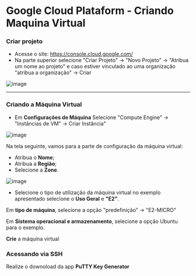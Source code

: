 # Google Cloud Plataform -  Criando Maquina Virtual

### Criar projeto

 - Acesse o site: https://console.cloud.google.com/
 - Na parte superior selecione "Criar Projeto" -> "Novo Projeto" -> "Atribua um nome ao projeto" e caso estiver vinculado ao uma organização "atribua a organização" -> Criar

  ![image](https://github.com/user-attachments/assets/fe2d0d66-e444-4473-a7d3-8625f1570571)

<hr>

### Criando a Máquina Virtual

- Em <strong>Configurações de Máquina</strong> Selecione "Compute Engine" -> "Instâncias de VM" -> Criar Instância"
 
![image](https://github.com/user-attachments/assets/83af1d70-74e5-42c3-a440-799d4b856033)

<p>Na tela seguinte, vamos para a parte de configuração da máquina virtual:</p>

- Atribua o <strong>Nome</strong>;
- Atribua a <strong>Região</strong>;
- Selecione a <strong>Zone</strong>.

![image](https://github.com/user-attachments/assets/d4a78647-e922-4d38-bf41-c5b57041a290)

- Selecione o tipo de utilização da máquina virtual no exemplo apresentado selecione o <strong>Uso Geral</strong> e <strong>"E2"</strong>.

<p>Em <strong>tipo de máquina</strong>, selecione a opção "predefinição" -> "E2-MICRO"</p>

<p>Em <strong>Sistema operacional e armazenamento</strong>, selecione a opção Ubuntu para o exemplo.</p>

<p><strong>Crie</strong> a máquina virtual</p>

### Acessando via SSH

Realize o downoload da app <strong> PuTTY Key Generator</strong>
